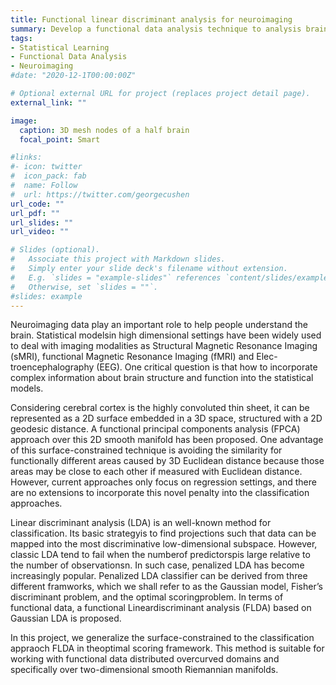 ```yaml
---
title: Functional linear discriminant analysis for neuroimaging
summary: Develop a functional data analysis technique to analysis brain data
tags:
- Statistical Learning
- Functional Data Analysis
- Neuroimaging
#date: "2020-12-1T00:00:00Z"

# Optional external URL for project (replaces project detail page).
external_link: ""

image:
  caption: 3D mesh nodes of a half brain
  focal_point: Smart

#links:
#- icon: twitter
#  icon_pack: fab
#  name: Follow
#  url: https://twitter.com/georgecushen
url_code: ""
url_pdf: ""
url_slides: ""
url_video: ""

# Slides (optional).
#   Associate this project with Markdown slides.
#   Simply enter your slide deck's filename without extension.
#   E.g. `slides = "example-slides"` references `content/slides/example-slides.md`.
#   Otherwise, set `slides = ""`.
#slides: example
---
```


Neuroimaging data play an important role to help people understand the brain. Statistical modelsin high dimensional settings have been widely used to deal with imaging modalities as Structural Magnetic Resonance Imaging (sMRI), functional Magnetic Resonance Imaging (fMRI) and Elec-troencephalography (EEG). One critical question is that how to incorporate complex information about brain structure and function into the statistical models.

Considering cerebral cortex is the highly convoluted thin sheet, it can be represented as a 2D surface embedded in a 3D space, structured with a 2D geodesic distance. A functional principal components analysis (FPCA) approach over this 2D smooth manifold has been proposed. One advantage of this surface-constrained technique is avoiding the similarity for functionally different areas caused by 3D Euclidean distance because those areas may be close to each other if measured with Euclidean distance. However, current approaches only focus on regression settings, and there are no extensions to incorporate this novel penalty into the classification approaches.

Linear discriminant analysis (LDA) is an well-known method for classification. Its basic strategyis to find projections such that data can be mapped into the most discriminative low-dimensional subspace. However, classic LDA tend to fail when the numberof predictorspis large relative to the number of observationsn. In such case, penalized LDA has become increasingly popular. Penalized LDA classifier can be derived from three different framworks, which we shall refer to as the Gaussian model, Fisher’s discriminant problem, and the optimal scoringproblem. In terms of functional data, a functional Lineardiscriminant analysis (FLDA) based on Gaussian LDA is proposed. 

In this project, we generalize the surface-constrained to the classification appraoch FLDA in theoptimal scoring framework. This method is suitable for working with functional data distributed overcurved domains and specifically over two-dimensional smooth Riemannian manifolds.
